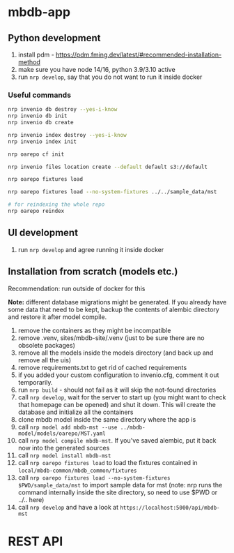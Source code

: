 # mbdb-app

## Python development

1. install pdm - <https://pdm.fming.dev/latest/#recommended-installation-method>
2. make sure you have node 14/16, python 3.9/3.10 active
3. run `nrp develop`, say that you do not want to run it inside docker

### Useful commands

```bash
nrp invenio db destroy --yes-i-know
nrp invenio db init
nrp invenio db create

nrp invenio index destroy --yes-i-know
nrp invenio index init

nrp oarepo cf init

nrp invenio files location create --default default s3://default

nrp oarepo fixtures load

nrp oarepo fixtures load --no-system-fixtures ../../sample_data/mst

# for reindexing the whole repo
nrp oarepo reindex
```

## UI development

1. run `nrp develop` and agree running it inside docker

## Installation from scratch (models etc.)

Recommendation: run outside of docker for this

**Note:** different database migrations might be generated. If you already have some data that need to be kept,
backup the contents of alembic directory and restore it after model compile.

1. remove the containers as they might be incompatible
2. remove .venv, sites/mbdb-site/.venv (just to be sure there are no obsolete packages)
3. remove all the models inside the models directory (and back up and remove all the uis)
4. remove requirements.txt to get rid of cached requirements
5. if you added your custom configuration to invenio.cfg, comment it out temporarily.
6. run `nrp build` - should not fail as it will skip the not-found directories
7. call `nrp develop`, wait for the server to start up (you might want to check that homepage can be opened)
   and shut it down. This will create the database and initialize all the containers
8. clone mbdb model inside the same directory where the app is
9. call `nrp model add mbdb-mst --use ../mbdb-model/models/oarepo/MST.yaml`
10. call `nrp model compile mbdb-mst`. If you've saved alembic, put it back now into the generated sources
11. call `nrp model install mbdb-mst`
12. call `nrp oarepo fixtures load` to load the fixtures contained in `local/mbdb-common/mbdb_common/fixtures`
13. call `nrp oarepo fixtures load --no-system-fixtures $PWD/sample_data/mst` to import sample data for mst
    (note: nrp runs the command internally inside the site directory, so need to use $PWD or ../.. here)
14. call `nrp develop` and have a look at `https://localhost:5000/api/mbdb-mst`

# REST API

